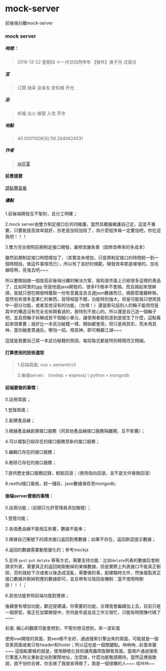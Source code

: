 # mock-server
前後端分離mock-server

### mock server

##### 時間：
> 2016-12-22 星期四  十一月廿四丙申年 【猴年】庚子月 戊寅日

##### 宜

> 订盟 纳采 会亲友 安机械 开光

##### 忌

> 祈福 出火 嫁娶 入宅 开市

##### 地點

> 40.0501100630,116.2840624531

##### 作者

> [@花夏](mailto:liubiao@itoxs.com)

#### 前景提要

[請點擊查看](http://www.huar.love/blog/2016/11/25/mock-server-chu-ding/index.html)

##### 優點

1.前後端開發互不掣肘，且分工明確；

2.mock server由雙方制定接口后共同維護，當然具體誰維護自己定，這並不重要，只要能提高效率就好，別老是加班加班了，為什麼程序員一定要加吧，你在逗我吧！！！

3.雙方完全按照前期制定接口開發，誰修改誰負責（因修改帶來的多成本）

雖然前期制定接口時間增加了，（其實並未增加，只是將制定接口的時間統一到一個時間段，做這件事情而已），所以有了良好的規範，開發效率那是嗖嗖的，加毛線班啊，見鬼去吧~~~

所以要開始做一個提高前後端分離的解決方案，我知道市面上已經很多這樣的產品了，比如阿里的[rap](http://rapapi.net/) 但是他是java開發的，很多FE根本不會搞，而且搞起來很麻煩，我就只想在開發時獲取一份有意義並且合適json數據而已，搞那麼複雜幹嘛。當然也有很多歪果仁的東西，寫得相當不錯，功能特別強大，但是可能我只想用其中一部分功能，或者其他沒有的功能，（勿噴！）還是那句話別人的輪子能用但是其中的構造沒有完全去拆開看過的，我特別不放心的。所以還是自己造一個輪子吧，並且把輪子拆解成若干個細小單元，讓使用者能知道到底發生了什麼，這點看起來很重要；就好比一本武功秘籍一樣，開始都會用，但只是用其形，而未用其神，當你融會貫通后，哪怕一招，用其神，即可稱霸江湖~~~

這就是我要自己寫一本武功秘籍的原因，每招每式都是特別精簡而又精細。

#### 打算使用的技術選型

> 1.前端頁面: vue + semanticUI

> 2.後端server: （nodejs + express) \ python + mongodb

#### 前端要做的事情：

0.註冊頁面；

1.登錄頁面；

2.創建產品線；

3.根據產品線創建接口服務（同其他產品線接口服務隔離開，互不影響）；

4.可以複製已經存在的接口服務至新的接口服務；

5.編輯已存在的接口服務；

6.刪除已存在的接口服務；

7.提供歷史接口服務記錄，輕鬆回滾；（使用指向回滾，並不是文件替換回滾）

8.restful接口風格，統一儲存，json數據保存至mongodb;

#### 後端server要做的事情：

0.註冊功能；（前期只允許管理員添加賬號）；

1.登陸功能；

2.各個產品線不能相互影響，數據不能串；

3.根據自己賬號下的請求接口返回對應數據；如果不存在，返回默認提示數據；

4.返回的數據需要動態變化的；參考mockjs

5.支持 `post` `put` `delate` 等等方式，需要支持功能：比如`delate`列表的數據后會刷請求列表，需要真正的返回剛剛刪掉的某條數據，但是實際上列表接口不能真正刪除，否則就給下次或者以後造成混亂，需要做的事，創建臨時文件，然後複製真正接口數據并刪掉對應的數據即可，並且帶有垃圾回收機制：當不使用時刪除！！！；

6.其他功能參照前端功能對應做；

後續會有增加功能，歡迎提建議，你需要的功能，合理我會繼續加上去，目前只是一個原型，我正在加緊開發中，奈何是年底並且工作又很忙，只能有時間擼代碼了~~~

彩蛋: 細心的觀眾可能會想到，不管你想沒想到，來一波彩蛋

使用vue開發的頁面，對seo極不友好，通過搜索引擎出來的頁面，可能就是一個空表頁面或者只有header和footer；所以這也是一個關鍵點。吶吶吶...彩蛋來襲~~~ 這個點要做的就是，使用靜態化技術讓爬蟲爬取靜態頁面，當用戶通過搜索引擎進入時又重新定向到實際地址，怎麼做，什麼功能敬請期待，當然這裡我敢說，就不怕你去做，你去做了我就省得做了，我是一個很懶的人~~~ 哇咔咔~~